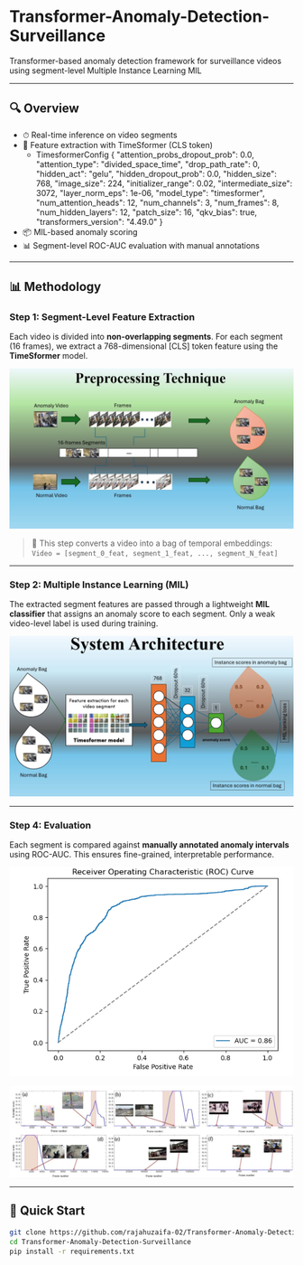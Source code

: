 # Transformer-Anomaly-Detection-Surveillance
Transformer-based anomaly detection framework for surveillance videos using segment-level Multiple Instance Learning MIL

---

## 🔍 Overview

- ⏱ Real-time inference on video segments
- 🧠 Feature extraction with TimeSformer (CLS token)
  - TimesformerConfig {
  "attention_probs_dropout_prob": 0.0,
  "attention_type": "divided_space_time",
  "drop_path_rate": 0,
  "hidden_act": "gelu",
  "hidden_dropout_prob": 0.0,
  "hidden_size": 768,
  "image_size": 224,
  "initializer_range": 0.02,
  "intermediate_size": 3072,
  "layer_norm_eps": 1e-06,
  "model_type": "timesformer",
  "num_attention_heads": 12,
  "num_channels": 3,
  "num_frames": 8,
  "num_hidden_layers": 12,
  "patch_size": 16,
  "qkv_bias": true,
  "transformers_version": "4.49.0"
}
- 📦 MIL-based anomaly scoring
- 📊 Segment-level ROC-AUC evaluation with manual annotations

---

## 📊 Methodology

### Step 1: Segment-Level Feature Extraction

Each video is divided into **non-overlapping segments**. For each segment (16 frames), we extract a 768-dimensional [CLS] token feature using the **TimeSformer** model.

![Preprocessing Pipeline](preprocessing.jpg)

> 🔹 This step converts a video into a bag of temporal embeddings:  
> `Video = [segment_0_feat, segment_1_feat, ..., segment_N_feat]`  

---

### Step 2: Multiple Instance Learning (MIL)

The extracted segment features are passed through a lightweight **MIL classifier** that assigns an anomaly score to each segment. Only a weak video-level label is used during training.

![Model Architecture](system_architecture.jpg)

---


### Step 4: Evaluation

Each segment is compared against **manually annotated anomaly intervals** using ROC-AUC. This ensures fine-grained, interpretable performance.

![ROC-AUC Curve](results/roc.PNG)

![Anomaly Scores](results/anomalyscores.jpg)


---

## 🚀 Quick Start

```bash
git clone https://github.com/rajahuzaifa-02/Transformer-Anomaly-Detection-Surveillance.git
cd Transformer-Anomaly-Detection-Surveillance
pip install -r requirements.txt


